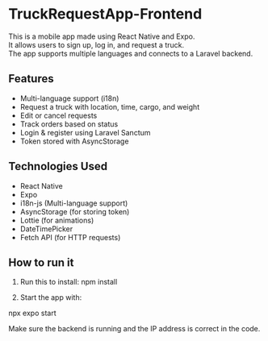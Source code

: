 # TruckRequestApp-Frontend
This is a mobile app made using React Native and Expo.  
It allows users to sign up, log in, and request a truck.  
The app supports multiple languages and connects to a Laravel backend.

## Features
- Multi-language support (i18n)
- Request a truck with location, time, cargo, and weight
- Edit or cancel requests
- Track orders based on status
- Login & register using Laravel Sanctum
- Token stored with AsyncStorage

 ## Technologies Used
- React Native
- Expo
- i18n-js (Multi-language support)
- AsyncStorage (for storing token)
- Lottie (for animations)
- DateTimePicker
- Fetch API (for HTTP requests)
  
## How to run it
1. Run this to install:
npm install

 2. Start the app with:

npx expo start

Make sure the backend is running and the IP address is correct in the code.

